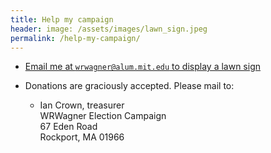 ```yaml
---
title: Help my campaign
header: image: /assets/images/lawn_sign.jpeg
permalink: /help-my-campaign/
---
```


*   [Email me at `wrwagner@alum.mit.edu` to display a lawn sign](mailto:wrwagner@alum.mit.edu)

*   Donations are graciously accepted. Please mail to:

    -  Ian Crown, treasurer  
       WRWagner Election Campaign  
       67 Eden Road  
       Rockport, MA 01966
